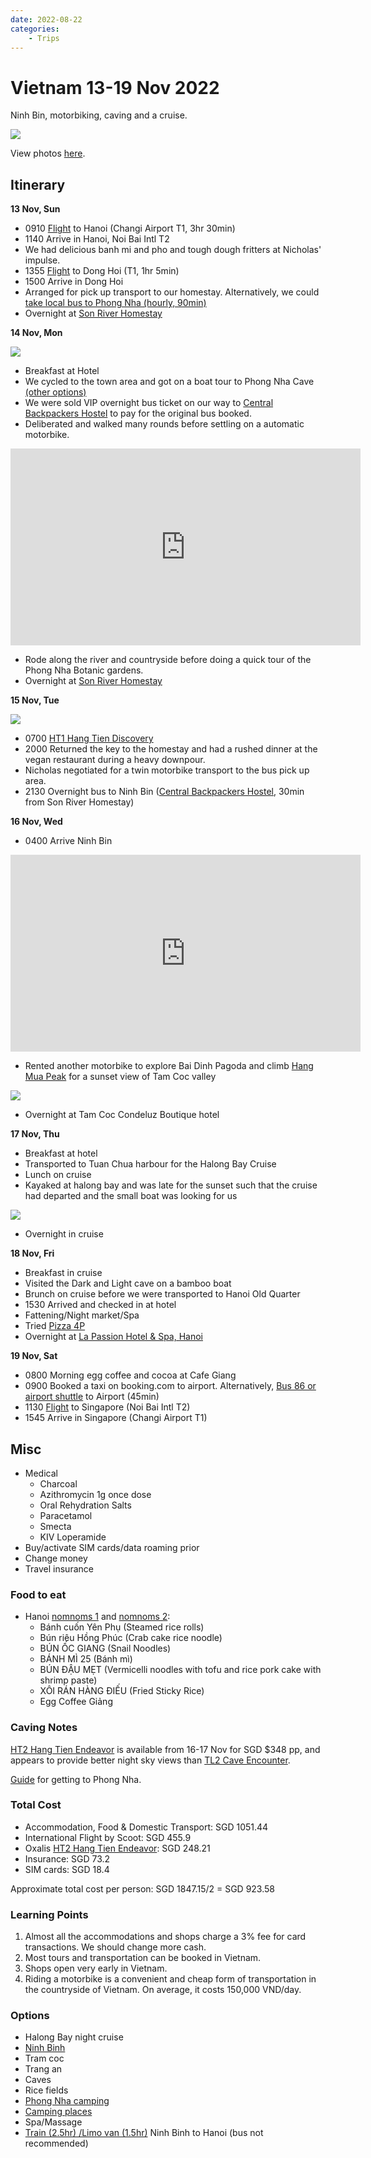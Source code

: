 ```yaml
---
date: 2022-08-22
categories:
    - Trips
---
```


# Vietnam 13-19 Nov 2022

Ninh Bin, motorbiking, caving and a cruise.

![](../static/2022-08-22/hang-mua.jpg)

View photos [here][photos].

<!-- more -->

## Itinerary

**13 Nov, Sun**

-   0910 [Flight][sg-to-hanoi] to Hanoi (Changi Airport T1, 3hr 30min)
-   1140 Arrive in Hanoi, Noi Bai Intl T2
-   We had delicious banh mi and pho and tough dough fritters at Nicholas' impulse.
-   1355 [Flight][hanoi-to-dong-hoi] to Dong Hoi (T1, 1hr 5min)
-   1500 Arrive in Dong Hoi
-   Arranged for pick up transport to our homestay. Alternatively, we could [take local bus to Phong Nha (hourly, 90min)][dong-hoi-to-phong-nha-bus]
-   Overnight at [Son River Homestay][son-river-homestay]

**14 Nov, Mon**

![](../static/2022-08-22/phong-nha-cave.jpg)

-   Breakfast at Hotel
-   We cycled to the town area and got on a boat tour to Phong Nha Cave [(other options)][phong-nha-things-todo]
-   We were sold VIP overnight bus ticket on our way to [Central Backpackers Hostel][central-backpackers-hostel] to pay for the original bus booked.
-   Deliberated and walked many rounds before settling on a automatic motorbike.

<iframe width="560" height="315" src="https://www.youtube-nocookie.com/embed/IJUjvE9jRnk" title="YouTube video player" frameborder="0" allow="accelerometer; autoplay; clipboard-write; encrypted-media; gyroscope; picture-in-picture" allowfullscreen></iframe>

-   Rode along the river and countryside before doing a quick tour of the Phong Nha Botanic gardens.
-   Overnight at [Son River Homestay][son-river-homestay]

**15 Nov, Tue**

![](../static/2022-08-22/hang-tien.jpg)

-   0700 [HT1 Hang Tien Discovery][ht1]
-   2000 Returned the key to the homestay and had a rushed dinner at the vegan restaurant during a heavy downpour.
-   Nicholas negotiated for a twin motorbike transport to the bus pick up area.
-   2130 Overnight bus to Ninh Bin ([Central Backpackers Hostel][central-backpackers-hostel], 30min from Son River Homestay)

**16 Nov, Wed**

-   0400 Arrive Ninh Bin

<iframe width="560" height="315" src="https://www.youtube-nocookie.com/embed/ukU2m01xFyk" title="YouTube video player" frameborder="0" allow="accelerometer; autoplay; clipboard-write; encrypted-media; gyroscope; picture-in-picture" allowfullscreen></iframe>

-   Rented another motorbike to explore Bai Dinh Pagoda and climb [Hang Mua Peak][hang-mua] for a sunset view of Tam Coc valley

![](../static/2022-08-22/hang-mua-sunset.jpg)

-   Overnight at Tam Coc Condeluz Boutique hotel

**17 Nov, Thu**

-   Breakfast at hotel
-   Transported to Tuan Chua harbour for the Halong Bay Cruise
-   Lunch on cruise
-   Kayaked at halong bay and was late for the sunset such that the cruise had departed and the small boat was looking for us

![](../static/2022-08-22/halong-bay.jpg)

-   Overnight in cruise

**18 Nov, Fri**

-   Breakfast in cruise
-   Visited the Dark and Light cave on a bamboo boat
-   Brunch on cruise before we were transported to Hanoi Old Quarter
-   1530 Arrived and checked in at hotel
-   Fattening/Night market/Spa
-   Tried [Pizza 4P](https://g.page/pizza4psbaokhanh?share)
-   Overnight at [La Passion Hotel & Spa, Hanoi][la-passion-hotel]

**19 Nov, Sat**

-   0800 Morning egg coffee and cocoa at Cafe Giang
-   0900 Booked a taxi on booking.com to airport. Alternatively, [Bus 86 or airport shuttle][airport-transfer] to Airport (45min)
-   1130 [Flight][sg-to-hanoi] to Singapore (Noi Bai Intl T2)
-   1545 Arrive in Singapore (Changi Airport T1)

## Misc

-   Medical
    -   Charcoal
    -   Azithromycin 1g once dose
    -   Oral Rehydration Salts
    -   Paracetamol
    -   Smecta
    -   KIV Loperamide
-   Buy/activate SIM cards/data roaming prior
-   Change money
-   Travel insurance

### Food to eat

-   Hanoi [nomnoms 1](https://www.youtube.com/watch?v=T0gwaAP5k9Y) and [nomnoms 2](https://www.youtube.com/watch?v=GL3mfWvsF24):
    -   Bánh cuốn Yên Phụ (Steamed rice rolls)
    -   Bún riêu Hồng Phúc (Crab cake rice noodle)
    -   BÚN ỐC GIANG (Snail Noodles)
    -   BÁNH MÌ 25 (Bánh mì)
    -   BÚN ĐẬU MẸT (Vermicelli noodles with tofu and rice pork cake with shrimp paste)
    -   XÔI RÁN HÀNG ĐIẾU (Fried Sticky Rice)
    -   Egg Coffee Giảng

### Caving Notes

[HT2 Hang Tien Endeavor][ht2] is available from 16-17 Nov for SGD $348 pp, and appears to provide better night sky views than [TL2 Cave Encounter](https://oxalisadventure.com/tour/tu-lan-cave-encounter/).

[Guide][phong-nha-travel] for getting to Phong Nha.

### Total Cost

-   Accommodation, Food & Domestic Transport: SGD 1051.44
-   International Flight by Scoot: SGD 455.9
-   Oxalis [HT2 Hang Tien Endeavor][ht2]: SGD 248.21
-   Insurance: SGD 73.2
-   SIM cards: SGD 18.4

Approximate total cost per person: SGD 1847.15/2 = SGD 923.58

### Learning Points

1. Almost all the accommodations and shops charge a 3% fee for card transactions. We should change more cash.
2. Most tours and transportation can be booked in Vietnam.
3. Shops open very early in Vietnam.
4. Riding a motorbike is a convenient and cheap form of transportation in the countryside of Vietnam. On average, it costs 150,000 VND/day.

### Options

-   Halong Bay night cruise
-   [Ninh Binh](https://www.thecrazytourist.com/25-best-things-to-do-in-ninh-binh-vietnam/)
-   Tram coc
-   Trang an
-   Caves
-   Rice fields
-   [Phong Nha camping](https://thesmartlocal.com/vietnam/camping-sites)
-   [Camping places](https://www.holidify.com/pages/camping-in-vietnam-2730.html)
-   Spa/Massage
-   [Train (2.5hr) /Limo van (1.5hr)][ninhbin-to-hanoi] Ninh Binh to Hanoi (bus not recommended)

[airport-transfer]: https://www.bestpricetravel.com/travel-guide/bus-from-hanoi-airport-to-old-quarter-2642.html
[babylon]: https://www.booking.com/hotel/vn/babylon-premium-amp-spa.html?label=gog235jc-1DCAMooQFCC2pvaG9yLWJhaHJ1SDNYA2jJAYgBAZgBMbgBF8gBD9gBA-gBAfgBAogCAagCA7gCqpqimAbAAgHSAiQ3ODMzYWYyZC01N2E0LTQ2YmEtOWNmYy0yNjYwMjhmNDE4ZTnYAgTgAgE&sid=9b41df95f3c7ee83d4fe37873ebca795&aid=356980&ucfs=1&arphpl=1&checkin=2022-11-13&checkout=2022-11-14&dest_id=2096&dest_type=district&group_adults=2&req_adults=2&no_rooms=1&group_children=0&req_children=0&hpos=5&hapos=5&sr_order=popularity&srpvid=d4601285d8590018&srepoch=1661740685&all_sr_blocks=517400501_354375041_0_1_0&highlighted_blocks=517400501_354375041_0_1_0&matching_block_id=517400501_354375041_0_1_0&sr_pri_blocks=517400501_354375041_0_1_0__93372700&from_sustainable_property_sr=1&from=searchresults#hotelTmpl
[hanoi-hotels]: https://booking.com/cad5e8818594
[ht2]: https://oxalisadventure.com/tour/hang-tien-endeavor/
[phong-nha-homestay]: https://booking.com/80d5e29575d0ff
[phong-nha-travel]: https://oxalisadventure.com/arrival-departure-guide/
[sap-hotel]: https://www.booking.com/hotel/vn/essence-palace.html?aid=356980&label=gog235jc-1DCAMooQFCC2pvaG9yLWJhaHJ1SDNYA2jJAYgBAZgBMbgBF8gBD9gBA-gBAfgBAogCAagCA7gCqpqimAbAAgHSAiQ3ODMzYWYyZC01N2E0LTQ2YmEtOWNmYy0yNjYwMjhmNDE4ZTnYAgTgAgE&sid=9b41df95f3c7ee83d4fe37873ebca795&all_sr_blocks=111970635_348599926_0_10_0;checkin=2022-11-13;checkout=2022-11-14;dest_id=2096;dest_type=district;dist=0;group_adults=2;group_children=0;hapos=4;highlighted_blocks=111970635_348599926_0_10_0;hpos=4;matching_block_id=111970635_348599926_0_10_0;no_rooms=1;req_adults=2;req_children=0;room1=A%2CA;sb_price_type=total;sr_order=popularity;sr_pri_blocks=111970635_348599926_0_10_0__70012800;srepoch=1661740685;srpvid=d4601285d8590018;type=total;ucfs=1&#map_closed
[to-hanoi]: https://12go.asia/en/travel/phong-nha/hanoi?date=2022-11-17&people=2&direction=forward
[to-phong-nha]: https://12go.asia/en/travel/hanoi/dong-hoi?date=2022-11-14&people=2&direction=forward
[ht1]: https://oxalisadventure.com/tour/hang-tien-1-day-discovery/
[hang-mua]: https://dailytravelpill.com/mua-cave-view-to-remember-ninh-binh-province/
[son-river-homestay]: https://secure.booking.com/confirmation.html?aid=304142&label=gen173bo-1DCAEoggI46AdIM1gDaMkBiAEBmAExuAEZyAEP2AED6AEB-AEDiAIBmAIhqAIDuALFjISbBsACAdICJDJiNzNjZTk2LThkNGQtNGRiZS05OTgxLWE5YWZlMGIyMjFlMtgCBOACAQ&sid=0d7051f0b96730b2bc115a21606d5869&auth_key=0QRMHwMvRervm4hl&bp_travel_purpose=leisure&ges=148148.148148148&hostname=www.booking.com&rt_num_blocks=5&source=book&srpvid=f957526f2f950205&ua_created=0&
[la-passion-hotel]: https://secure.booking.com/myreservations.html?pbsource=booking_confirmation&bn=3569571980&pincode=5177
[tam-coc-hotel]: https://secure.booking.com/myreservations.html?pbsource=booking_confirmation&bn=2488056188&pincode=8239
[hanoi-amorita]: https://www.booking.com/hotel/vn/hanoi-royal-view.html?
[halong-bay-ticket]: ../static/2022-08-22/halong-bay.pdf
[halong-bay-tour]: https://www.klook.com/en-SG/activity/27812-ha-long-bay-day-tour-hanoi/?spm=Experience_SubVertical.Activity_LIST&clickId=fa825a4048
[dong-hoi-to-phong-nha-bus]: https://www.visitphongnha.com/plan-your-visit/getting-here/dong-hoi/
[central-backpackers-hostel]: https://goo.gl/maps/quDAvQ9Z5youMJai7
[ninhbin-to-hanoi]: https://www.geckoroutes.com/vietnam/ninh-binh-to-hanoi/
[phong-nha-things-todo]: https://vietnam.travel/things-to-do/complete-guide-phong-nha
[sg-to-hanoi]: ../static/2022-08-22/sg-to-hanoi.pdf
[hanoi-to-dong-hoi]: ../static/2022-08-22/hanoi-to-dong-hoi.pdf
[photos]: https://photos.nicholaslyz.com/s/3t9dvzhxad/2022-vietnam